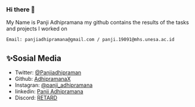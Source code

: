 ### Hi there 👋

My Name is Panji Adhipramana
my github contains the results of the tasks and projects I worked on
```sh
Email: panjiadhipramana@gmail.com / panji.19091@mhs.unesa.ac.id
```
## ✨Sosial Media

- Twitter: [@Panjiadhipraman](https://twitter.com/Panjiadhipraman)
- Github: [AdhipramanaX](https://github.com/adhipramanax)
- Instagran: [@panji_adhipramana](https://github.com/adhipramanax)
- linkedin: [Panji Adhipramana](https://www.linkedin.com/in/panji-adhipramana)
- Discord: [RETARD](https://discord.gg/Mkz2qKRYQZ)
